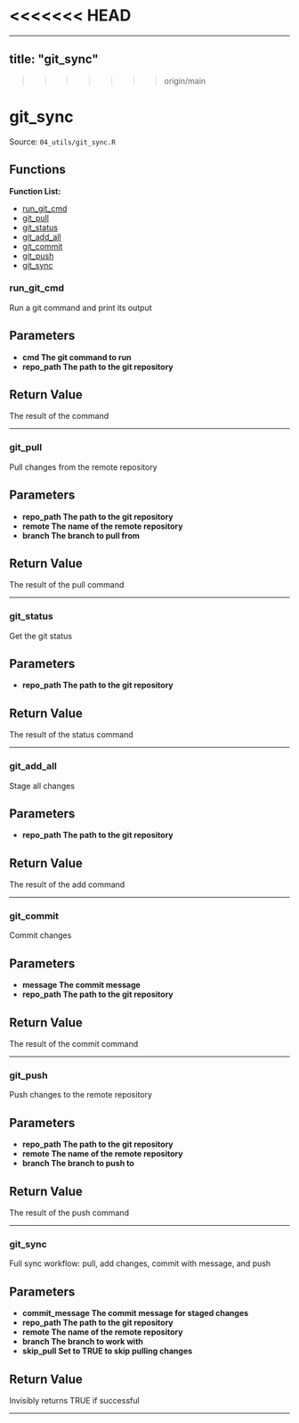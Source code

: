 <<<<<<< HEAD
=======
---
title: "git_sync"
---

>>>>>>> origin/main
# git_sync

Source: `04_utils/git_sync.R`

## Functions

**Function List:**
- [run_git_cmd](#run-git-cmd)
- [git_pull](#git-pull)
- [git_status](#git-status)
- [git_add_all](#git-add-all)
- [git_commit](#git-commit)
- [git_push](#git-push)
- [git_sync](#git-sync)

### run_git_cmd

Run a git command and print its output


## Parameters

- **cmd The git command to run**
- **repo_path The path to the git repository**

## Return Value

The result of the command

---


### git_pull

Pull changes from the remote repository


## Parameters

- **repo_path The path to the git repository**
- **remote The name of the remote repository**
- **branch The branch to pull from**

## Return Value

The result of the pull command

---


### git_status

Get the git status


## Parameters

- **repo_path The path to the git repository**

## Return Value

The result of the status command

---


### git_add_all

Stage all changes


## Parameters

- **repo_path The path to the git repository**

## Return Value

The result of the add command

---


### git_commit

Commit changes


## Parameters

- **message The commit message**
- **repo_path The path to the git repository**

## Return Value

The result of the commit command

---


### git_push

Push changes to the remote repository


## Parameters

- **repo_path The path to the git repository**
- **remote The name of the remote repository**
- **branch The branch to push to**

## Return Value

The result of the push command

---


### git_sync

Full sync workflow: pull, add changes, commit with message, and push


## Parameters

- **commit_message The commit message for staged changes**
- **repo_path The path to the git repository**
- **remote The name of the remote repository**
- **branch The branch to work with**
- **skip_pull Set to TRUE to skip pulling changes**

## Return Value

Invisibly returns TRUE if successful

---


